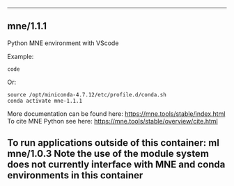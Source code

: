 
----------------------------------
## mne/1.1.1 ##
Python MNE environment with VScode

Example:
```
code 
```
Or:
```
source /opt/miniconda-4.7.12/etc/profile.d/conda.sh
conda activate mne-1.1.1 
```

More documentation can be found here: https://mne.tools/stable/index.html
To cite MNE Python see here: https://mne.tools/stable/overview/cite.html


To run applications outside of this container: ml mne/1.0.3
Note the use of the module system does not currently interface with MNE and conda environments in this container
----------------------------------
